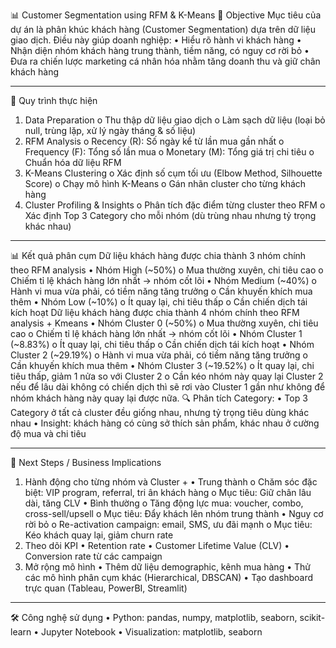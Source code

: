 📊 Customer Segmentation using RFM & K-Means
🎯 Objective
Mục tiêu của dự án là phân khúc khách hàng (Customer Segmentation) dựa trên dữ liệu giao dịch.
Điều này giúp doanh nghiệp:
•	Hiểu rõ hành vi khách hàng
•	Nhận diện nhóm khách hàng trung thành, tiềm năng, có nguy cơ rời bỏ
•	Đưa ra chiến lược marketing cá nhân hóa nhằm tăng doanh thu và giữ chân khách hàng
________________________________________
🔎 Quy trình thực hiện
1.	Data Preparation
o	Thu thập dữ liệu giao dịch
o	Làm sạch dữ liệu (loại bỏ null, trùng lặp, xử lý ngày tháng & số liệu)
2.	RFM Analysis
o	Recency (R): Số ngày kể từ lần mua gần nhất
o	Frequency (F): Tổng số lần mua
o	Monetary (M): Tổng giá trị chi tiêu
o	Chuẩn hóa dữ liệu RFM
3.	K-Means Clustering
o	Xác định số cụm tối ưu (Elbow Method, Silhouette Score)
o	Chạy mô hình K-Means
o	Gán nhãn cluster cho từng khách hàng
4.	Cluster Profiling & Insights
o	Phân tích đặc điểm từng cluster theo RFM
o	Xác định Top 3 Category cho mỗi nhóm (dù trùng nhau nhưng tỷ trọng khác nhau)
________________________________________
📊 Kết quả phân cụm
Dữ liệu khách hàng được chia thành 3 nhóm chính theo RFM analysis
•	Nhóm High (~50%)
o	Mua thường xuyên, chi tiêu cao
o	Chiếm tỉ lệ khách hàng lớn nhất → nhóm cốt lõi
•	Nhóm Medium (~40%)
o	Hành vi mua vừa phải, có tiềm năng tăng trưởng
o	Cần khuyến khích mua thêm
•	Nhóm Low (~10%)
o	Ít quay lại, chi tiêu thấp
o	Cần chiến dịch tái kích hoạt
Dữ liệu khách hàng được chia thành 4 nhóm chính theo RFM analysis + Kmeans
•	Nhóm Cluster 0 (~50%)
o	Mua thường xuyên, chi tiêu cao
o	Chiếm tỉ lệ khách hàng lớn nhất → nhóm cốt lõi
•	Nhóm Cluster 1 (~8.83%)
o	Ít quay lại, chi tiêu thấp
o	Cần chiến dịch tái kích hoạt
•	Nhóm Cluster 2 (~29.19%)
o	Hành vi mua vừa phải, có tiềm năng tăng trưởng
o	Cần khuyến khích mua thêm
•	Nhóm Cluster 3 (~19.52%)
o	Ít quay lại, chi tiêu thấp, giảm 1 nửa so với Cluster 2 
o	Cần kéo nhóm này quay lại Cluster 2 nếu để lâu dài không có chiến dịch thì sẽ rơi vào Cluster 1 gần như không để nhóm khách hàng này quay lại được nữa.
🔍 Phân tích Category:
•	Top 3 Category ở tất cả cluster đều giống nhau, nhưng tỷ trọng tiêu dùng khác nhau
•	Insight: khách hàng có cùng sở thích sản phẩm, khác nhau ở cường độ mua và chi tiêu
________________________________________
📌 Next Steps / Business Implications
1. Hành động cho từng nhóm và Cluster +
•	Trung thành 
o	Chăm sóc đặc biệt: VIP program, referral, tri ân khách hàng
o	Mục tiêu: Giữ chân lâu dài, tăng CLV
•	Bình thường 
o	Tăng động lực mua: voucher, combo, cross-sell/upsell
o	Mục tiêu: Đẩy khách lên nhóm trung thành
•	Nguy cơ rời bỏ 
o	Re-activation campaign: email, SMS, ưu đãi mạnh
o	Mục tiêu: Kéo khách quay lại, giảm churn rate
2. Theo dõi KPI
•	Retention rate
•	Customer Lifetime Value (CLV)
•	Conversion rate từ các campaign
3. Mở rộng mô hình
•	Thêm dữ liệu demographic, kênh mua hàng
•	Thử các mô hình phân cụm khác (Hierarchical, DBSCAN)
•	Tạo dashboard trực quan (Tableau, PowerBI, Streamlit)
________________________________________
🛠️ Công nghệ sử dụng
•	Python: pandas, numpy, matplotlib, seaborn, scikit-learn
•	Jupyter Notebook
•	Visualization: matplotlib, seaborn


